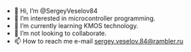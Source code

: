 - 👋 Hi, I’m @SergeyVeselov84
- 👀 I’m interested in microcontroller programming.
- 🌱 I’m currently learning KMOS technology.
- 💞️ I’m not looking to collaborate. 
- 📫 How to reach me e-mail sergey.veselov.84@rambler.ru

<!---
SergeyVeselov84/SergeyVeselov84 is a ✨ special ✨ repository because its `README.md` (this file) appears on your GitHub profile.
You can click the Preview link to take a look at your changes.
--->
